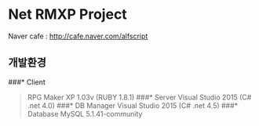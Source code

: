 # Net RMXP Project
Naver cafe :
 http://cafe.naver.com/alfscript
 
## 개발환경
 ###* Client
 >RPG Maker XP 1.03v (RUBY 1.8.1)
 ###* Server
 >Visual Studio 2015 (C# .net 4.0)
 ###* DB Manager
 >Visual Studio 2015 (C# .net 4.5)
 ###* Database
 >MySQL 5.1.41-community
